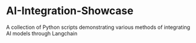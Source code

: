 # AI-Integration-Showcase
A collection of Python scripts demonstrating various methods of integrating AI models through Langchain
